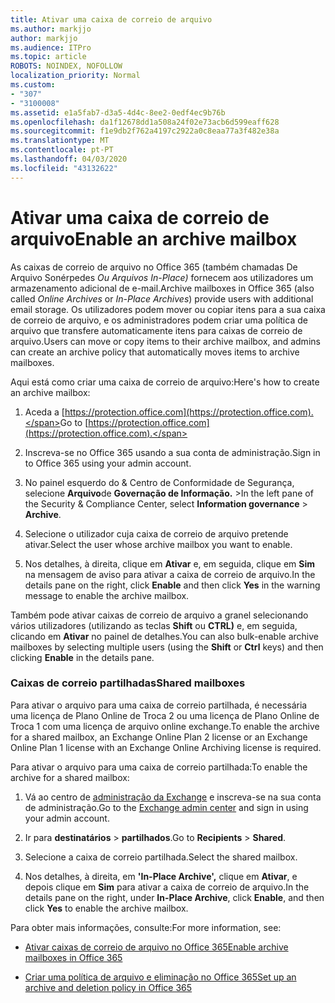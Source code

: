 ```yaml
---
title: Ativar uma caixa de correio de arquivo
ms.author: markjjo
author: markjjo
ms.audience: ITPro
ms.topic: article
ROBOTS: NOINDEX, NOFOLLOW
localization_priority: Normal
ms.custom:
- "307"
- "3100008"
ms.assetid: e1a5fab7-d3a5-4d4c-8ee2-0edf4ec9b76b
ms.openlocfilehash: da1f12678dd1a508a24f02e73acb6d599eaff628
ms.sourcegitcommit: f1e9db2f762a4197c2922a0c8eaa77a3f482e38a
ms.translationtype: MT
ms.contentlocale: pt-PT
ms.lasthandoff: 04/03/2020
ms.locfileid: "43132622"
---
```

# <a name="enable-an-archive-mailbox"></a><span data-ttu-id="c928f-102">Ativar uma caixa de correio de arquivo</span><span class="sxs-lookup"><span data-stu-id="c928f-102">Enable an archive mailbox</span></span>

<span data-ttu-id="c928f-103">As caixas de correio de arquivo no Office 365 (também chamadas De Arquivo Sonérpedes *Ou* *Arquivos In-Place)* fornecem aos utilizadores um armazenamento adicional de e-mail.</span><span class="sxs-lookup"><span data-stu-id="c928f-103">Archive mailboxes in Office 365 (also called *Online Archives* or *In-Place Archives*) provide users with additional email storage.</span></span> <span data-ttu-id="c928f-104">Os utilizadores podem mover ou copiar itens para a sua caixa de correio de arquivo, e os administradores podem criar uma política de arquivo que transfere automaticamente itens para caixas de correio de arquivo.</span><span class="sxs-lookup"><span data-stu-id="c928f-104">Users can move or copy items to their archive mailbox, and admins can create an archive policy that automatically moves items to archive mailboxes.</span></span>
  
<span data-ttu-id="c928f-105">Aqui está como criar uma caixa de correio de arquivo:</span><span class="sxs-lookup"><span data-stu-id="c928f-105">Here's how to create an archive mailbox:</span></span>
  
1. <span data-ttu-id="c928f-106">Aceda a [https://protection.office.com](https://protection.office.com).</span><span class="sxs-lookup"><span data-stu-id="c928f-106">Go to [https://protection.office.com](https://protection.office.com).</span></span>

2. <span data-ttu-id="c928f-107">Inscreva-se no Office 365 usando a sua conta de administração.</span><span class="sxs-lookup"><span data-stu-id="c928f-107">Sign in to Office 365 using your admin account.</span></span>

3. <span data-ttu-id="c928f-108">No painel esquerdo do &amp; Centro de Conformidade de Segurança, selecione **Arquivo**de **Governação de Informação.** \></span><span class="sxs-lookup"><span data-stu-id="c928f-108">In the left pane of the Security &amp; Compliance Center, select **Information governance** \> **Archive**.</span></span>

4. <span data-ttu-id="c928f-109">Selecione o utilizador cuja caixa de correio de arquivo pretende ativar.</span><span class="sxs-lookup"><span data-stu-id="c928f-109">Select the user whose archive mailbox you want to enable.</span></span>

5. <span data-ttu-id="c928f-110">Nos detalhes, à direita, clique em **Ativar** e, em seguida, clique em **Sim** na mensagem de aviso para ativar a caixa de correio de arquivo.</span><span class="sxs-lookup"><span data-stu-id="c928f-110">In the details pane on the right, click **Enable** and then click **Yes** in the warning message to enable the archive mailbox.</span></span>

<span data-ttu-id="c928f-111">Também pode ativar caixas de correio de arquivo a granel selecionando vários utilizadores (utilizando as teclas **Shift** ou **CTRL)** e, em seguida, clicando em **Ativar** no painel de detalhes.</span><span class="sxs-lookup"><span data-stu-id="c928f-111">You can also bulk-enable archive mailboxes by selecting multiple users (using the **Shift** or **Ctrl** keys) and then clicking **Enable** in the details pane.</span></span>
  
### <a name="shared-mailboxes"></a><span data-ttu-id="c928f-112">Caixas de correio partilhadas</span><span class="sxs-lookup"><span data-stu-id="c928f-112">Shared mailboxes</span></span>

<span data-ttu-id="c928f-113">Para ativar o arquivo para uma caixa de correio partilhada, é necessária uma licença de Plano Online de Troca 2 ou uma licença de Plano Online de Troca 1 com uma licença de arquivo online exchange.</span><span class="sxs-lookup"><span data-stu-id="c928f-113">To enable the archive for a shared mailbox, an Exchange Online Plan 2 license or an Exchange Online Plan 1 license with an Exchange Online Archiving license is required.</span></span>  

<span data-ttu-id="c928f-114">Para ativar o arquivo para uma caixa de correio partilhada:</span><span class="sxs-lookup"><span data-stu-id="c928f-114">To enable the archive for a shared mailbox:</span></span>

1. <span data-ttu-id="c928f-115">Vá ao centro de [administração da Exchange](https://outlook.office365.com/ecp) e inscreva-se na sua conta de administração.</span><span class="sxs-lookup"><span data-stu-id="c928f-115">Go to the [Exchange admin center](https://outlook.office365.com/ecp) and sign in using your admin account.</span></span>

2. <span data-ttu-id="c928f-116">Ir para **destinatários** > **partilhados**.</span><span class="sxs-lookup"><span data-stu-id="c928f-116">Go to **Recipients** > **Shared**.</span></span>

3. <span data-ttu-id="c928f-117">Selecione a caixa de correio partilhada.</span><span class="sxs-lookup"><span data-stu-id="c928f-117">Select the shared mailbox.</span></span>

4. <span data-ttu-id="c928f-118">Nos detalhes, à direita, em **'In-Place Archive',** clique em **Ativar**, e depois clique em **Sim** para ativar a caixa de correio de arquivo.</span><span class="sxs-lookup"><span data-stu-id="c928f-118">In the details pane on the right, under **In-Place Archive**, click **Enable**, and then click **Yes** to enable the archive mailbox.</span></span>

<span data-ttu-id="c928f-119">Para obter mais informações, consulte:</span><span class="sxs-lookup"><span data-stu-id="c928f-119">For more information, see:</span></span>
  
- [<span data-ttu-id="c928f-120">Ativar caixas de correio de arquivo no Office 365</span><span class="sxs-lookup"><span data-stu-id="c928f-120">Enable archive mailboxes in Office 365</span></span>](https://docs.microsoft.com/office365/securitycompliance/enable-archive-mailboxes)

- [<span data-ttu-id="c928f-121">Criar uma política de arquivo e eliminação no Office 365</span><span class="sxs-lookup"><span data-stu-id="c928f-121">Set up an archive and deletion policy in Office 365</span></span>](https://docs.microsoft.com//office365/securitycompliance/set-up-an-archive-and-deletion-policy-for-mailboxes)
